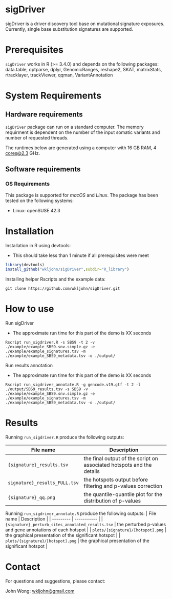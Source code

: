 # sigDriver
sigDriver is a driver discovery tool base on mutational signature exposures. Currently,  single base substitution signatures are supported.

# Prerequisites
`sigDriver` works in R (>= 3.4.0) and depends on the following packages: data.table, optparse, dplyr, GenomicRanges, reshape2, SKAT, matrixStats, rtracklayer, trackViewer, qqman, VariantAnnotation


# System Requirements
## Hardware requirements
`sigDriver` package can run on a standard computer. The memory requirment is dependent on the number of the input somatic variants and number of requested threads.

The runtimes below are generated using a computer with 16 GB RAM, 4 cores@2.3 GHz.


## Software requirements
### OS Requirements
This package is supported for *macOS* and *Linux*. The package has been tested on the following systems:
+ Linux: openSUSE 42.3


# Installation
Installation in R using devtools:
+ This should take less than 1 minute if all prerequisites were meet
```R
library(devtools)
install_github("wkljohn/sigDriver",subdir="R_library")
```

Installing helper Rscripts and the example data: 
```console
git clone https://github.com/wkljohn/sigDriver.git
```

# How to use
Run sigDriver
+ The approximate run time for this part of the demo is XX seconds
```console
Rscript run_sigdriver.R -s SBS9 -t 2 -v ./example/example_SBS9.snv.simple.gz -e ./example/example_signatures.tsv -m ./example/example_SBS9_metadata.tsv -o ./output/
```

Run results annotation
+ The approximate run time for this part of the demo is XX seconds
```console
Rscript run_sigdriver_annotate.R -g gencode.v19.gtf -t 2 -l ./output/SBS9_results.tsv -s SBS9 -v ./example/example_SBS9.snv.simple.gz -e ./example/example_signatures.tsv -m ./example/example_SBS9_metadata.tsv -o ./output/
```

# Results
Running `run_sigdriver.R` produce the following outputs:

| File name | Description |
| --------- | ----------- |
| `{signature}_results.tsv` | the final output of the script on associated hotspots and the details |
| `signature}_results_FULL.tsv` | the hotspots output before filtering and p-values correction
| `{signature}_qq.png` | the quantile-quantile plot for the distribution of p-values

Running `run_sigdriver_annotate.R` produce the following outputs:
| File name | Description |
| --------- | ----------- |
| `{signature}_perturb_sites_annotated_results.tsv` | the perturbed p-values and gene annotations of each hotspot |
| `plots/{signature}/[hotspot].png` | the graphical presentation of the significant hotspot |
| `plots/{signature}/[hotspot].png` | the graphical presentation of the significant hotspot |

# Contact
For questions and suggestions, please contact:

John Wong: wkljohn@gmail.com


